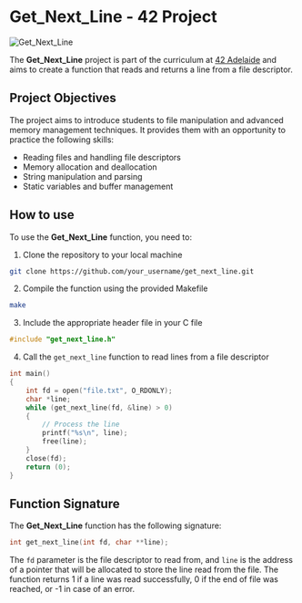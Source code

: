 # Get_Next_Line - 42 Project

![Get_Next_Line](https://img.shields.io/badge/Get_Next_Line-42-success)

The **Get_Next_Line** project is part of the curriculum at [42 Adelaide](https://www.42adel.org.au/) and aims to create a function that reads and returns a line from a file descriptor.

## Project Objectives

The project aims to introduce students to file manipulation and advanced memory management techniques. It provides them with an opportunity to practice the following skills:

- Reading files and handling file descriptors
- Memory allocation and deallocation
- String manipulation and parsing
- Static variables and buffer management

## How to use

To use the **Get_Next_Line** function, you need to:
1. Clone the repository to your local machine
```bash
git clone https://github.com/your_username/get_next_line.git
```

2. Compile the function using the provided Makefile
```bash
make
```

3. Include the appropriate header file in your C file
```c
#include "get_next_line.h"
```

4. Call the `get_next_line` function to read lines from a file descriptor
```c
int main()
{
    int fd = open("file.txt", O_RDONLY);
    char *line;
    while (get_next_line(fd, &line) > 0)
    {
        // Process the line
        printf("%s\n", line);
        free(line);
    }
    close(fd);
    return (0);
}
```

## Function Signature

The **Get_Next_Line** function has the following signature:
```c
int get_next_line(int fd, char **line);
```

The `fd` parameter is the file descriptor to read from, and `line` is the address of a pointer that will be allocated to store the line read from the file. The function returns 1 if a line was read successfully, 0 if the end of file was reached, or -1 in case of an error.
